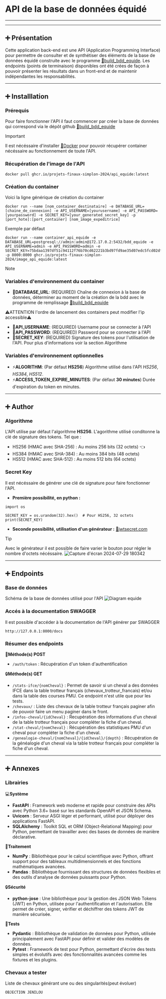 ﻿# API de la base de données équidé
---
---
## :heavy_plus_sign: Présentation
Cette application back-end est une API (Application Programming Interface) pour permettre de consulter et de synthétiser des éléments de la base de données équidé construite avec le programme [:link:build_bdd_equide](https://github.com/Projets-finaux-Simplon-2024/build_bdd_equide). Les endpoints (points de terminaison) disponibles ont été crées de façon à pouvoir présenter les résultats dans un front-end et de maintenir indépendantes les responsabilités.

---
## :heavy_plus_sign: Installlation
### Prérequis
Pour faire fonctionner l'API il faut commencer par créer la base de données qui correspond via le dépôt github [:link:build_bdd_equide](https://github.com/Projets-finaux-Simplon-2024/build_bdd_equide)

> [!IMPORTANT]
> Il est nécéssaire d'installer [:link:Docker](https://docs.docker.com/desktop/) pour pouvoir récupérer container nécéssaire au fonctionnement de toute l'API.

### Récupération de l'image de l'API

```
docker pull ghcr.io/projets-finaux-simplon-2024/api_equide:latest
```

### Création du container
Voici la ligne générique de création du container 

```
docker run --name [nom_container_destinataire] -e DATABASE_URL=[chaine_de_connexion] -e API_USERNAME=[yourusername] -e API_PASSWORD=[yourpassword] -e SECRET_KEY=[your_generated_secret_key] -p [port_hote]:[port_container] [nom_image_expeditrice]
```

Exemple par défaut 
```
docker run --name container_api_equide -e DATABASE_URL=postgresql://admin:admin@172.17.0.2:5432/bdd_equide -e API_USERNAME=admin -e API_PASSWORD=admin -e SECRET_KEY=75bdaa1397df51c94112f76b70cd62221b3bd97fd9ae35d07edc5fcd02dff068 -p 8000:8000 ghcr.io/projets-finaux-simplon-2024/image_api_equide:latest
```

> [!NOTE]
> ### Variables d'environnement du container
> - :key:**DATABASE_URL**: (REQUIRED) Chaîne de connexion à la base de données, déterminer au moment de la création de la bdd avec le programme de remplissage [:link:build_bdd_equide](https://github.com/Projets-finaux-Simplon-2024/build_bdd_equide)
> 
> :warning:ATTENTION l'ordre de lancement des containers peut modifier l'ip accessible:warning:
> - :key:**API_USERNAME**: (REQUIRED) Username pour se connecter à l'API 
> - :key:**API_PASSWORD**: (REQUIRED) Password pour se connecter à l'API
> - :key:**SECRET_KEY**: (REQUIRED) Signature des tokens pour l'utilisation de l'API. Pour plus d'informations voir la section Algorithme
> ### Variables d'environnement optionnelles
> - :zap:**ALGORITHM**: (Par défaut **HS256**) Algorithme utilisé dans l'API *HS256*, *HS384*, *HS512*.
> - :zap:**ACCESS_TOKEN_EXPIRE_MINUTES**: (Par défaut **30 minutes**) Durée d'expiration du token en minutes.

---
## :heavy_plus_sign: Author
### Algorithme
L'API utilise par défaut l'algorithme **HS256**. L'agorithme utilisé conditonne la clé de signature des tokens. Tel que : 
- HS256 (HMAC avec SHA-256) : Au moins 256 bits (32 octets) :point_left:
- HS384 (HMAC avec SHA-384) : Au moins 384 bits (48 octets)
- HS512 (HMAC avec SHA-512) : Au moins 512 bits (64 octets)

### Secret Key
Il est nécéssaire de générer une clé de signature pour faire fonctionner l'API.
- **Première possibilité, en python :** 
```
import os

SECRET_KEY = os.urandom(32).hex()  # Pour HS256, 32 octets
print(SECRET_KEY)
```
- **Seconde possibilité, utilisation d'un générateur :** [:link:jwtsecret.com](https://jwtsecret.com/generate)
> [!TIP]
> Avec le générateur il est possible de faire varier le bouton pour régler le nombre d'octets nécéssaire.
> ![Capture d'écran 2024-07-29 180342](https://github.com/user-attachments/assets/fb485c46-7931-406f-8a75-b1d3ad151acf)

---
## :heavy_plus_sign: Endpoints
### Base de données
Schéma de la base de données utilisé pour l'API
![Diagram equide](https://github.com/user-attachments/assets/d0282c82-e713-4a16-b396-f28735384525)


### Accés à la documentation SWAGGER
Il est possible d'accéder à la documentation de l'API générer par SWAGGER
```
http://127.0.0.1:8000/docs
```
### Résumer des endpoints
:door:**Méthode(s) POST** 
- ```/auth/token``` : Récupération d'un token d'authentification

:lock:**Méthode(s) GET** 
- ```/stats-ifce/{nomCheval}``` : Permet de savoir si un cheval a des données IFCE dans la table trotteur français (chevaux_trotteur_francais) et/ou dans la table des courses PMU. Ce endpoint n'est utile que pour les tests.
- ```/chevaux/``` : Liste des chevaux de la table trotteur français paginer afin de pouvoir faire un menu paginer dans le front.
- ```/infos-cheval/{idCheval}``` : Recupération des informations d'un cheval de la table trotteur français pour compléter la fiche d'un cheval.
- ```/stat-cheval/{nomCheval}``` : Récupération des statistiques PMU d'un cheval pour compléter la fiche d'un cheval.
- ```/genealogie-cheval/{nomCheval}/{idCheval}/{depth}``` : Récupération de la généalogie d'un cheval via la table trotteur français pour compléter la fiche d'un cheval.

---
## :heavy_plus_sign: Annexes
### Librairies
:computer:**Système**

- **FastAPI** : Framework web moderne et rapide pour construire des APIs avec Python 3.6+ basé sur les standards OpenAPI et JSON Schema.
- **Uvicorn** : Serveur ASGI léger et performant, utilisé pour déployer des applications FastAPI.
- **SQLAlchemy** : Toolkit SQL et ORM (Object-Relational Mapping) pour Python, permettant de travailler avec des bases de données de manière déclarative.

 :floppy_disk:**Traitement**

- **NumPy** : Bibliothèque pour le calcul scientifique avec Python, offrant support pour des tableaux multidimensionnels et des fonctions mathématiques avancées.
- **Pandas** : Bibliothèque fournissant des structures de données flexibles et des outils d'analyse de données puissants pour Python.

:lock:**Sécurité**

- **python-jose** : Une bibliothèque pour la gestion des JSON Web Tokens (JWT) en Python, utilisée pour l'authentification et l'autorisation. Elle permet de créer, signer, vérifier et déchiffrer des tokens JWT de manière sécurisée.

:mag_right:**Tests**

- **Pydantic** : Bibliothèque de validation de données pour Python, utilisée principalement avec FastAPI pour définir et valider des modèles de données.
- **Pytest** : Framework de test pour Python, permettant d'écrire des tests simples et évolutifs avec des fonctionnalités avancées comme les fixtures et les plugins.


### Chevaux a tester
Liste de chevaux générant une ou des singularités(peut évoluer)
```
OBJECTION JENILOU
```







